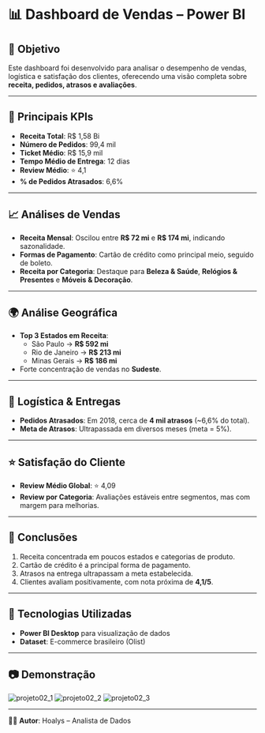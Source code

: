 # 📊 Dashboard de Vendas – Power BI

## 🎯 Objetivo
Este dashboard foi desenvolvido para analisar o desempenho de vendas, logística e satisfação dos clientes, oferecendo uma visão completa sobre **receita, pedidos, atrasos e avaliações**.

---

## 🔑 Principais KPIs
- **Receita Total**: R$ 1,58 Bi  
- **Número de Pedidos**: 99,4 mil  
- **Ticket Médio**: R$ 15,9 mil  
- **Tempo Médio de Entrega**: 12 dias  
- **Review Médio**: ⭐ 4,1  
- **% de Pedidos Atrasados**: 6,6%

---

## 📈 Análises de Vendas
- **Receita Mensal**: Oscilou entre **R$ 72 mi** e **R$ 174 mi**, indicando sazonalidade.  
- **Formas de Pagamento**: Cartão de crédito como principal meio, seguido de boleto.  
- **Receita por Categoria**: Destaque para **Beleza & Saúde**, **Relógios & Presentes** e **Móveis & Decoração**.

---

## 🌍 Análise Geográfica
- **Top 3 Estados em Receita**:  
  - São Paulo → **R$ 592 mi**  
  - Rio de Janeiro → **R$ 213 mi**  
  - Minas Gerais → **R$ 186 mi**  
- Forte concentração de vendas no **Sudeste**.

---

## 🚚 Logística & Entregas
- **Pedidos Atrasados**: Em 2018, cerca de **4 mil atrasos** (~6,6% do total).  
- **Meta de Atrasos**: Ultrapassada em diversos meses (meta = 5%).  

---

## ⭐ Satisfação do Cliente
- **Review Médio Global**: ⭐ 4,09  
- **Review por Categoria**: Avaliações estáveis entre segmentos, mas com margem para melhorias.

---

## 📌 Conclusões
1. Receita concentrada em poucos estados e categorias de produto.  
2. Cartão de crédito é a principal forma de pagamento.  
3. Atrasos na entrega ultrapassam a meta estabelecida.  
4. Clientes avaliam positivamente, com nota próxima de **4,1/5**.  

---

## 🚀 Tecnologias Utilizadas
- **Power BI Desktop** para visualização de dados  
- **Dataset**: E-commerce brasileiro (Olist)  

---

## 📷 Demonstração
![projeto02_1](https://github.com/user-attachments/assets/c46c020d-18bf-4244-82da-d9cd1e90bf02)
![projeto02_2](https://github.com/user-attachments/assets/dde24b19-10d4-4de4-9ddb-3927804cbbdf)
![projeto02_3](https://github.com/user-attachments/assets/f3fc8dde-13a3-4928-85c2-ad17973e0329)




---

👨‍💻 **Autor**: Hoalys – Analista de Dados  
